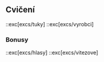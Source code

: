 ## Cvičení
::exc[excs/tuky]
::exc[excs/vyrobci]

### Bonusy

::exc[excs/hlasy]
::exc[excs/vitezove]

